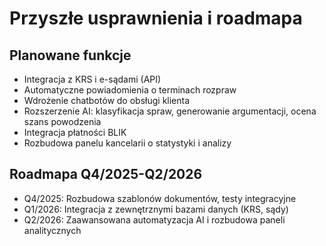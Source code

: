 # Przyszłe usprawnienia i roadmapa

## Planowane funkcje

- Integracja z KRS i e-sądami (API)
- Automatyczne powiadomienia o terminach rozpraw
- Wdrożenie chatbotów do obsługi klienta
- Rozszerzenie AI: klasyfikacja spraw, generowanie argumentacji, ocena szans powodzenia
- Integracja płatności BLIK
- Rozbudowa panelu kancelarii o statystyki i analizy

## Roadmapa Q4/2025-Q2/2026

- Q4/2025: Rozbudowa szablonów dokumentów, testy integracyjne
- Q1/2026: Integracja z zewnętrznymi bazami danych (KRS, sądy)
- Q2/2026: Zaawansowana automatyzacja AI i rozbudowa paneli analitycznych
